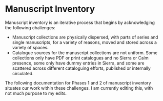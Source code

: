 # Manuscript Inventory

Manuscript inventory is an iterative process that begins by acknowledging the following challenges:

* Manuscript collections are physically dispersed, with parts of series and single manuscripts, for a variety of reasons, moved and stored across a variety of spaces.
* Catalogue sources for the manuscript collections are not uniform. Some collections only have PDF or print catalogues and no Sierra or Calm presence, some only have dummy entries in Sierra, and some are scattered across different cataloguing efforts, published or internally circulated.

The following documentation for Phases 1 and 2 of manuscript inventory situates our work within these challenges. I am currently editing this, with not much purpose to my edits.
